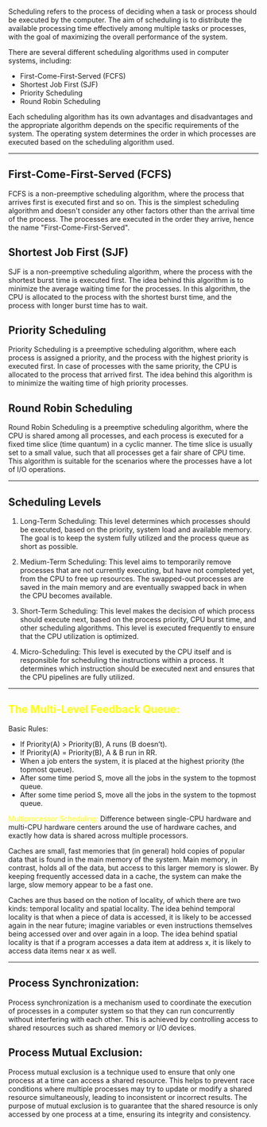 
Scheduling refers to the process of deciding when a task or process should be executed by the computer. The aim of scheduling is to distribute the available processing time effectively among multiple tasks or processes, with the goal of maximizing the overall performance of the system.

There are several different scheduling algorithms used in computer systems, including:

-   First-Come-First-Served (FCFS)
-   Shortest Job First (SJF)
-   Priority Scheduling
-   Round Robin Scheduling

Each scheduling algorithm has its own advantages and disadvantages and the appropriate algorithm depends on the specific requirements of the system. The operating system determines the order in which processes are executed based on the scheduling algorithm used.

---

## First-Come-First-Served (FCFS)

FCFS is a non-preemptive scheduling algorithm, where the process that arrives first is executed first and so on. This is the simplest scheduling algorithm and doesn't consider any other factors other than the arrival time of the process. The processes are executed in the order they arrive, hence the name "First-Come-First-Served".


## Shortest Job First (SJF)

SJF is a non-preemptive scheduling algorithm, where the process with the shortest burst time is executed first. The idea behind this algorithm is to minimize the average waiting time for the processes. In this algorithm, the CPU is allocated to the process with the shortest burst time, and the process with longer burst time has to wait.


## Priority Scheduling

Priority Scheduling is a preemptive scheduling algorithm, where each process is assigned a priority, and the process with the highest priority is executed first. In case of processes with the same priority, the CPU is allocated to the process that arrived first. The idea behind this algorithm is to minimize the waiting time of high priority processes.


## Round Robin Scheduling

Round Robin Scheduling is a preemptive scheduling algorithm, where the CPU is shared among all processes, and each process is executed for a fixed time slice (time quantum) in a cyclic manner. The time slice is usually set to a small value, such that all processes get a fair share of CPU time. This algorithm is suitable for the scenarios where the processes have a lot of I/O operations.


----
## Scheduling Levels

1.  Long-Term Scheduling: This level determines which processes should be executed, based on the priority, system load and available memory. The goal is to keep the system fully utilized and the process queue as short as possible.
    
2.  Medium-Term Scheduling: This level aims to temporarily remove processes that are not currently executing, but have not completed yet, from the CPU to free up resources. The swapped-out processes are saved in the main memory and are eventually swapped back in when the CPU becomes available.
    
3.  Short-Term Scheduling: This level makes the decision of which process should execute next, based on the process priority, CPU burst time, and other scheduling algorithms. This level is executed frequently to ensure that the CPU utilization is optimized.
    
4.  Micro-Scheduling: This level is executed by the CPU itself and is responsible for scheduling the instructions within a process. It determines which instruction should be executed next and ensures that the CPU pipelines are fully utilized.


-----
## <span style="color:yellow">The Multi-Level Feedback Queue:</span>

Basic Rules:
- If Priority(A) > Priority(B), A runs (B doesn’t).
- If Priority(A) = Priority(B), A & B run in RR.
- When a job enters the system, it is placed at the highest priority (the topmost queue).
- After some time period S, move all the jobs in the system to the topmost queue.
- After some time period S, move all the jobs in the system to the topmost queue.

<span style="color:yellow">Multiprocessor Scheduling:</span>
Difference between single-CPU hardware and multi-CPU hardware centers around the use of hardware caches, and exactly how data is shared across multiple processors.

Caches are small, fast memories that (in general) hold copies of popular data that is found in the main memory of the system. Main memory, in contrast, holds all of the data, but access to this larger memory is slower. By keeping frequently accessed data in a cache, the system can make the large, slow memory appear to be a fast one.

Caches are thus based on the notion of locality, of which there are two kinds: temporal locality and spatial locality. The idea behind temporal locality is that when a piece of data is accessed, it is likely to be accessed again in the near future; imagine variables or even instructions themselves being accessed over and over again in a loop. The idea behind spatial locality is that if a program accesses a data item at address x, it is likely to access data items near x as well.

----

## Process Synchronization:

Process synchronization is a mechanism used to coordinate the execution of processes in a computer system so that they can run concurrently without interfering with each other. This is achieved by controlling access to shared resources such as shared memory or I/O devices.


## Process Mutual Exclusion:

Process mutual exclusion is a technique used to ensure that only one process at a time can access a shared resource. This helps to prevent race conditions where multiple processes may try to update or modify a shared resource simultaneously, leading to inconsistent or incorrect results. The purpose of mutual exclusion is to guarantee that the shared resource is only accessed by one process at a time, ensuring its integrity and consistency.

